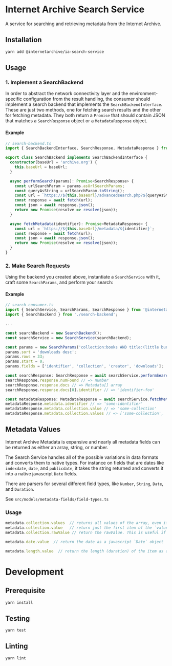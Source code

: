 # Internet Archive Search Service

A service for searching and retrieving metadata from the Internet Archive.

## Installation
```bash
yarn add @internetarchive/ia-search-service
```

## Usage

### 1. Implement a SearchBackend

In order to abstract the network connectivity layer and the environment-specific configuration from the result handling, the consumer should implement a search backend that implements the `SearchBackendInterface`. These are just two methods, one for fetching search results and the other for fetching metadata. They both return a `Promise` that should contain JSON that matches a `SearchResponse` object or a `MetadataResponse` object.

#### Example

```ts
// search-backend.ts
import { SearchBackendInterface, SearchResponse, MetadataResponse } from '@internetarchive/ia-search-service';

export class SearchBackend implements SearchBackendInterface {
  constructor(baseUrl = 'archive.org') {
    this.baseUrl = baseUrl;
  }

  async performSearch(params): Promise<SearchResponse> {
    const urlSearchParam = params.asUrlSearchParams;
    const queryAsString = urlSearchParam.toString();
    const url = `https://${this.baseUrl}/advancedsearch.php?${queryAsString}`;
    const response = await fetch(url);
    const json = await response.json();
    return new Promise(resolve => resolve(json));
  }

  async fetchMetadata(identifier): Promise<MetadataResponse> {
    const url = `https://${this.baseUrl}/metadata/${identifier}`;
    const response = await fetch(url);
    const json = await response.json();
    return new Promise(resolve => resolve(json));
  }
}
```

### 2. Make Search Requests

Using the backend you created above, instantiate a `SearchService` with it, craft some `SearchParams`, and perform your search:

#### Example

```ts
// search-consumer.ts
import { SearchService, SearchParams, SearchResponse } from '@internetarchive/ia-search-service';
import { SearchBackend } from './search-backend';

...

const searchBackend = new SearchBackend();
const searchService = new SearchService(searchBackend);

const params = new SearchParams('collection:books AND title:(little bunny foo foo)');
params.sort = 'downloads desc';
params.rows = 33;
params.start = 0;
params.fields = ['identifier', 'collection', 'creator', 'downloads'];

const searchResponse: SearchResponse = await searchService.performSearch(params);
searchResponse.response.numFound // => number
searchResponse.response.docs // => Metadata[] array
searchResponse.response.docs[0].identifier // => 'identifier-foo'

const metadataResponse: MetadataResponse = await searchService.fetchMetadata('some-identifier');
metadataResponse.metadata.identifier // => 'some-identifier'
metadataResponse.metadata.collection.value // => 'some-collection'
metadataResponse.metadata.collection.values // => ['some-collection', 'another-collection', 'more-collections']
```

## Metadata Values

Internet Archive Metadata is expansive and nearly all metadata fields can be returned as either an array, string, or number.

The Search Service handles all of the possible variations in data formats and converts them to native types. For instance on fields that are dates like `indexdate`, `date`, and `publicdate`, it takes the string returned and converts it into a native javascript `Date` fields.

There are parsers for several different field types, like `Number`, `String`, `Date`, and `Duration`.

See `src/models/metadata-fields/field-types.ts`

### Usage

```ts
metadata.collection.values  // returns all values of the array, even if there's just one, ie. 'my-collection'
metadata.collection.value   // return just the first item of the `values` array, ie. ['my-collection', 'other-collection']
metadata.collection.rawValue // return the rawValue. This is useful if it was not parsed properly for some reason, ie. "['my-collection', 'other-collection']"

metadata.date.value  // return the date as a javascript `Date` object

metadata.length.value  // return the length (duration) of the item as a number of seconds, can be in the format "hh:mm:ss" or decimal seconds
```

# Development

## Prerequisite
```bash
yarn install
```

## Testing
```bash
yarn test
```

## Linting
```bash
yarn lint
```
